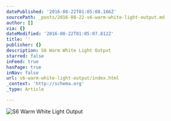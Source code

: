 ```yaml
---
datePublished: '2016-08-22T01:05:08.166Z'
sourcePath: _posts/2016-08-22-s6-warm-white-light-output.md
author: []
via: {}
dateModified: '2016-08-22T01:05:07.812Z'
title: ''
publisher: {}
description: S6 Warm White Light Output
starred: false
inFeed: true
hasPage: true
inNav: false
url: s6-warm-white-light-output/index.html
_context: 'http://schema.org'
_type: Article

---
```

![S6 Warm White Light Output](https://imgflo.herokuapp.com/graph/vahj1ThiexotieMo/071b8d979f43e9049eed4c3a97f50eea/croprotate.jpg?cropheight=3264&cropwidth=1951&degrees=0&input=https%3A%2F%2Fthe-grid-user-content.s3-us-west-2.amazonaws.com%2F9d089c31-40af-4733-a5a8-82f742a12a48.jpg&x=0&y=0)